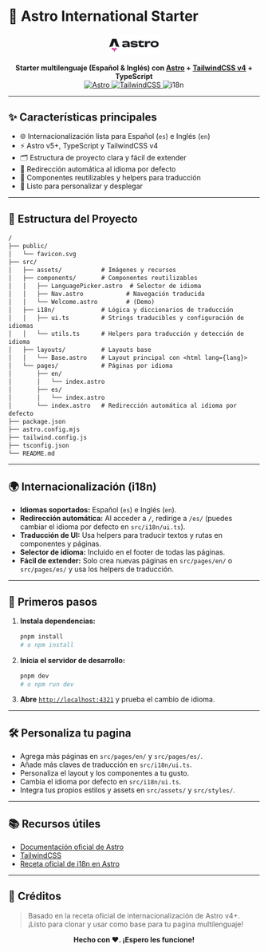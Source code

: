 # 🚀 Astro International Starter

<p align="center">
  <img src="src/assets/astro.svg" alt="Astro Logo" width="100" />
</p>

<p align="center">
  <b>Starter multilenguaje (Español & Inglés) con <a href="https://astro.build/">Astro</a> + <a href="https://tailwindcss.com/">TailwindCSS v4</a> + TypeScript</b><br/>
  <a href="https://astro.build/"> <img src="https://img.shields.io/badge/Astro-v5.11.0-blueviolet?logo=astro" alt="Astro"/> </a>
  <a href="https://tailwindcss.com/"> <img src="https://img.shields.io/badge/TailwindCSS-v4.1.11-38bdf8?logo=tailwindcss" alt="TailwindCSS"/> </a>
  <img src="https://img.shields.io/badge/i18n-Soporte%20multi--idioma-yellow" alt="i18n"/>
</p>

---

## ✨ Características principales

- 🌐 Internacionalización lista para Español (`es`) e Inglés (`en`)
- ⚡️ Astro v5+, TypeScript y TailwindCSS v4
- 🗂️ Estructura de proyecto clara y fácil de extender
- 🔄 Redirección automática al idioma por defecto
- 🧩 Componentes reutilizables y helpers para traducción
- 🎨 Listo para personalizar y desplegar

---

## 📁 Estructura del Proyecto

```text
/
├── public/
│   └── favicon.svg
├── src/
│   ├── assets/           # Imágenes y recursos
│   ├── components/       # Componentes reutilizables
│   │   ├── LanguagePicker.astro  # Selector de idioma
│   │   ├── Nav.astro            # Navegación traducida
│   │   └── Welcome.astro        # (Demo)
│   ├── i18n/             # Lógica y diccionarios de traducción
│   │   ├── ui.ts         # Strings traducibles y configuración de idiomas
│   │   └── utils.ts      # Helpers para traducción y detección de idioma
│   ├── layouts/          # Layouts base
│   │   └── Base.astro    # Layout principal con <html lang={lang}>
│   └── pages/            # Páginas por idioma
│       ├── en/
│       │   └── index.astro
│       ├── es/
│       │   └── index.astro
│       └── index.astro   # Redirección automática al idioma por defecto
├── package.json
├── astro.config.mjs
├── tailwind.config.js
├── tsconfig.json
└── README.md
```

---

## 🌍 Internacionalización (i18n)

- **Idiomas soportados:** Español (`es`) e Inglés (`en`).
- **Redirección automática:** Al acceder a `/`, redirige a `/es/` (puedes cambiar el idioma por defecto en `src/i18n/ui.ts`).
- **Traducción de UI:** Usa helpers para traducir textos y rutas en componentes y páginas.
- **Selector de idioma:** Incluido en el footer de todas las páginas.
- **Fácil de extender:** Solo crea nuevas páginas en `src/pages/en/` o `src/pages/es/` y usa los helpers de traducción.

---

## 🏁 Primeros pasos

1. **Instala dependencias:**
   ```sh
   pnpm install
   # o npm install
   ```
2. **Inicia el servidor de desarrollo:**
   ```sh
   pnpm dev
   # o npm run dev
   ```
3. **Abre** [`http://localhost:4321`](http://localhost:4321) y prueba el cambio de idioma.

---

## 🛠️ Personaliza tu pagina

- Agrega más páginas en `src/pages/en/` y `src/pages/es/`.
- Añade más claves de traducción en `src/i18n/ui.ts`.
- Personaliza el layout y los componentes a tu gusto.
- Cambia el idioma por defecto en `src/i18n/ui.ts`.
- Integra tus propios estilos y assets en `src/assets/` y `src/styles/`.

---

## 📚 Recursos útiles

- [Documentación oficial de Astro](https://docs.astro.build/es/)
- [TailwindCSS](https://tailwindcss.com/)
- [Receta oficial de i18n en Astro](https://docs.astro.build/en/guides/integrations-guide/i18n/)

---

## 🙌 Créditos

> Basado en la receta oficial de internacionalización de Astro v4+. ¡Listo para clonar y usar como base para tu pagina multilenguaje!

<p align="center">
  <b>Hecho con ❤️. ¡Espero les funcione!</b>
</p>
